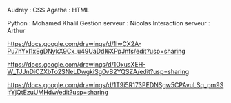 

Audrey : CSS
Agathe : HTML

Python : Mohamed Khalil
Gestion serveur : Nicolas
Interaction serveur : Arthur



https://docs.google.com/drawings/d/1lwCX2A-Pu7hYxI1xEgDNykX9Cx_u49UaDdI6XPpJnfs/edit?usp=sharing

https://docs.google.com/drawings/d/1OxusXEH-W_TJJnDiCZXbTo2SNeLDwgkiSg0vB2YQSZA/edit?usp=sharing

https://docs.google.com/drawings/d/1T9i5R173PEDNSgw5CPAvuLSq_pm9SlfYjQtEzuUMHdw/edit?usp=sharing

